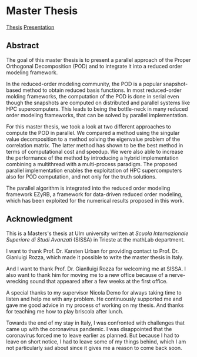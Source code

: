 # Master Thesis

[Thesis](maFlorianKroetz.pdf)
[Presentation](Presentation/mathlab_theme.pdf)

## Abstract
The goal of this master thesis is to present a parallel approach of the Proper Orthogonal Decomposition (POD) and to integrate it into a reduced order modeling framework.

In the reduced-order modeling community, the POD is a popular snapshot-based method to obtain reduced basis functions.
In most reduced-order molding frameworks, the computation of the POD is done in serial even though the snapshots are computed on distributed and parallel systems like HPC supercomputers.
This leads to being the bottle-neck in many reduced order modeling frameworks, that can be solved by parallel implementation.

For this master thesis, we took a look at two different approaches to compute the POD in parallel. 
We compared a method using the singular value decomposition to a method solving the eigenvalue problem of the correlation matrix.
The latter method has shown to be the best method in terms of computational cost and speedup.
We were also able to increase the performance of the method by introducing a hybrid implementation combining a multithread with a multi-process paradigm.
The proposed parallel implementation enables the exploitation of HPC supercomputers also for POD computation, and not only for the truth solutions.


The parallel algorithm is integrated into the reduced order modeling framework EZyRB, a framework for data-driven reduced order modeling, which has been exploited for the numerical results proposed in this work.


## Acknowledgment
This is a Masters's thesis at Ulm university written at *Scuola Internazionale Superiore di Studi Avanzati* (SISSA) in Trieste at the mathLab department.

I want to thank Prof. Dr. Karsten Urban for providing contact to  Prof. Dr. Gianluigi Rozza, which made it possible to write the master thesis in Italy.

And I want to thank Prof. Dr. GianIluigi Rozza for welcoming me at SISSA.
I also want to thank him for moving me to a new office because of a nerve-wrecking sound that appeared after a few weeks at the first office.

A special thanks to my supervisor Nicola Demo for always taking time to listen and help me with any problem.
He continuously supported me and gave me good advice in my process of working on my thesis.
And thanks for teaching me how to play briscola after lunch.

Towards the end of my stay in Italy, I was confronted with challenges that came up with the coronavirus pandemic.
I was disappointed that the coronavirus forced me to leave earlier as planned.
But because I had to leave on short notice, I had to leave some of my things behind, which I am not particularly sad about since it gives me a reason to come back soon.


 
